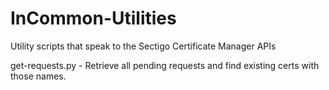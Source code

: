 # InCommon-Utilities
Utility scripts that speak to the Sectigo Certificate Manager APIs

get-requests.py - Retrieve all pending requests and find existing certs with those names. 
